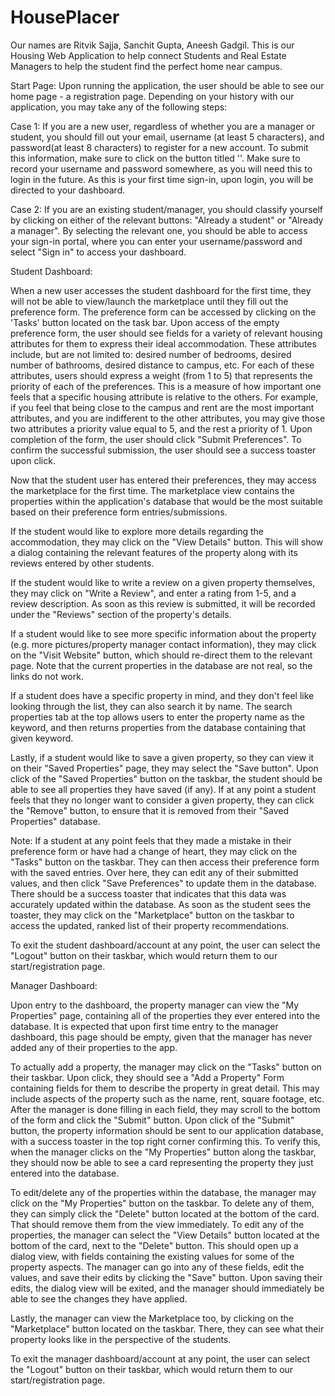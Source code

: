 # HousePlacer
Our names are Ritvik Sajja, Sanchit Gupta, Aneesh Gadgil.
This is our Housing Web Application to help connect Students and Real Estate Managers to help the student find the perfect home near campus.

Start Page: 
Upon running the application, the user should be able to see our home page - a registration page. 
Depending on your history with our application, you may take any of the following steps:

Case 1: If you are a new user, regardless of whether you are a manager or student, you should fill out your email, 
username (at least 5 characters), and password(at least 8 characters) to register for a new account. 
To submit this information, make sure to click on the button titled ''. 
Make sure to record your username and password somewhere, as you will need this to login in the future. 
As this is your first time sign-in, upon login, you will be directed to your dashboard.

Case 2: If you are an existing student/manager, you should classify yourself by clicking on either of the relevant buttons: 
"Already a student" or "Already a manager". By selecting the relevant one, you should be able to access your sign-in portal, 
where you can enter your username/password and select "Sign in" to access your dashboard.

Student Dashboard:

When a new user accesses the student dashboard for the first time, they will not be able to view/launch the 
marketplace until they fill out the preference form. The preference form can be accessed by clicking on the 'Tasks' 
button located on the task bar. Upon access of the empty preference form, the user should see fields for a variety of 
relevant housing attributes for them to express their ideal accommodation. These attributes include, 
but are not limited to: desired number of bedrooms, desired number of bathrooms, desired distance to campus, etc. 
For each of these attributes, users should express a weight (from 1 to 5) that represents the priority of each of the preferences. 
This is a measure of how important one feels that a specific housing attribute is relative to the others.
For example, if you feel that being close to the campus and rent are the most important attributes, and you are indifferent to the other
attributes, you may give those two attributes a priority value equal to 5, and the rest a priority of 1. Upon completion of the form, 
the user should click "Submit Preferences". To confirm the successful submission, the user should see a success toaster upon click. 

Now that the student user has entered their preferences, they may access the marketplace for the first time. The marketplace view contains
the properties within the application's database that would be the most suitable based on their preference form entries/submissions.

If the student would like to explore more details regarding the accommodation, they may click on the "View Details" button. This will show
a dialog containing the relevant features of the property along with its reviews entered by other students. 

If the student would like to write a review on a given property themselves, they may click on "Write a Review", and enter a rating from 1-5, 
and a review description. As soon as this review is submitted, it will be recorded under the "Reviews" section of the property's details.

If a student would like to see more specific information about the property (e.g. more pictures/property manager contact information), 
they may click on the "Visit Website" button, which should re-direct them to the relevant page. Note that the current properties in the 
database are not real, so the links do not work.

If a student does have a specific property in mind, and they don't feel like looking through the list, they can also search it by name.
The search properties tab at the top allows users to enter the property name as the keyword, and then returns properties from the database
containing that given keyword.

Lastly, if a student would like to save a given property, so they can view it on their "Saved Properties" page, they may select the 
"Save button". Upon click of the "Saved Properties" button on the taskbar, the student should be able to see all properties they have 
saved (if any). If at any point a student feels that they no longer want to consider a given property, they can click the "Remove" button, 
to ensure that it is removed from their "Saved Properties" database.

Note: If a student at any point feels that they made a mistake in their preference form or have had a change of heart, they may click
on the "Tasks" button on the taskbar. They can then access their preference form with the saved entries. Over here, they can edit any 
of their submitted values, and then click "Save Preferences" to update them in the database. There should be a success toaster that 
indicates that this data was accurately updated within the database. As soon as the student sees the toaster, they may click on the 
"Marketplace" button on the taskbar to access the updated, ranked list of their property recommendations.

To exit the student dashboard/account at any point, the user can select the "Logout" button on their taskbar, which would return them
to our start/registration page.


Manager Dashboard:

Upon entry to the dashboard, the property manager can view the "My Properties" page, containing all of the properties they 
ever entered into the database. It is expected that upon first time entry to the manager dashboard, this page should be empty, 
given that the manager has never added any of their properties to the app. 

To actually add a property, the manager may click on the "Tasks" button on their taskbar. Upon click, they should see a "Add a Property"
Form containing fields for them to describe the property in great detail. This may include aspects of the property such as the name, 
rent, square footage, etc. After the manager is done filling in each field, they may scroll to the bottom of the form and click the 
"Submit" button. Upon click of the "Submit" button, the property information should be sent to our application database, with a success
toaster in the top right corner confirming this. To verify this, when the manager clicks on the "My Properties" button along the taskbar, 
they should now be able to see a card representing the property they just entered into the database.

To edit/delete any of the properties within the database, the manager may click on the "My Properties" button on the taskbar. To delete any 
of them, they can simply click the "Delete" button located at the bottom of the card. That should remove them from the view immediately. 
To edit any of the properties, the manager can select the "View Details" button located at the bottom of the card, next to the "Delete" button.
This should open up a dialog view, with fields containing the existing values for some of the property aspects. The manager can go into 
any of these fields, edit the values, and save their edits by clicking the "Save" button. Upon saving their edits, the dialog view will 
be exited, and the manager should immediately be able to see the changes they have applied.

Lastly, the manager can view the Marketplace too, by clicking on the "Marketplace" button located on the taskbar. There, they can see 
what their property looks like in the perspective of the students.

To exit the manager dashboard/account at any point, the user can select the "Logout" button on their taskbar, which would return them
to our start/registration page.